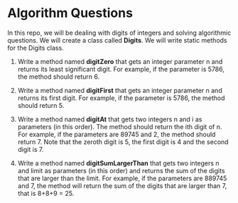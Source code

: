 # Algorithm Questions

In this repo, we will be dealing with digits of integers and solving algorithmic questions.
We will create a class called <b>Digits</b>. We will write static methods for the Digits class.

1. Write a method named <b>digitZero</b> that gets an integer parameter n and returns its least significant digit. For example, if the parameter is 5786, the method should return 6.

2. Write a method named <b>digitFirst</b> that gets an integer parameter n and returns its first digit. For example, if the parameter is 5786, the method should return 5. 

3. Write a method named <b>digitAt</b> that gets two integers n and i as parameters (in this order). The method should return the ith digit of n. For example, if the parameters are 89745 and 2, the method should return 7. Note that the zeroth digit is 5, the first digit is 4 and the second digit is 7. 

4. Write a method named <b>digitSumLargerThan</b> that gets two integers n and limit as parameters (in this order) and returns the sum of the digits that are larger than the limit. For example, if the parameters are 889745 and 7, the method will return the sum of the digits that are larger than 7, that is 8+8+9 = 25. 
